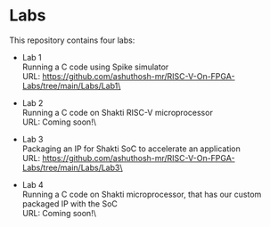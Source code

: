 # Labs
This repository contains four labs:

* Lab 1\
Running a C code using Spike simulator\
URL: https://github.com/ashuthosh-mr/RISC-V-On-FPGA-Labs/tree/main/Labs/Lab1\

* Lab 2\
Running a C code on Shakti RISC-V microprocessor\
URL: Coming soon!\

* Lab 3\
Packaging an IP for Shakti SoC to accelerate an application\
URL: https://github.com/ashuthosh-mr/RISC-V-On-FPGA-Labs/tree/main/Labs/Lab3\

* Lab 4\
Running a C code on Shakti microprocessor, that has our custom packaged IP with the SoC\
URL: Coming soon!\
